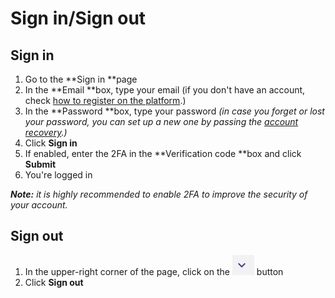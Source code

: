
# Sign in/Sign out


## Sign in



1.  Go to the **Sign in **page
1.  In the **Email **box, type your email (if you don't have an account, check [how to register on the platform](#heading=h.qnzg857tyipj).)
1.  In the **Password **box, type your password _(in case you forget or lost your password, you can set up a new one by passing the [account recovery](https://docs.google.com/document/d/1-SVmZLVLLid_Ky98yPI1n90IiBOxTYogzQRfAijph0k/edit#heading=h.isylwpvt3ra5).)_
1.  Click **Sign in**
1.  If enabled, enter the 2FA in the **Verification code **box and click **Submit**
1.  You're logged in

_**Note:** it is highly recommended to enable 2FA to improve the security of your account._


## Sign out



1.  In the upper-right corner of the page, click on the 
![alt_text](images/sign-in/User-Guide0.png "image_tooltip")
button
1.  Click **Sign out**